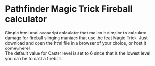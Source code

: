 # Pathfinder Magic Trick Fireball calculator
Simple html and javascript calculator that makes it simpler to calculate damage for fireball slinging maniacs that use the feat Magic Trick. Just download and open the html file in a browser of your choice, or host it somewhere!  
The default value for Caster level is set to 6 since that is the lowest level you can be to cast a fireball.

